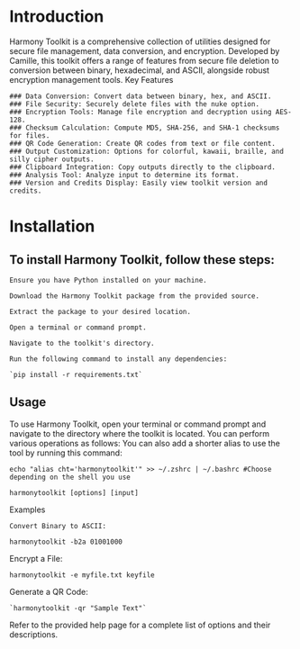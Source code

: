 # Introduction

Harmony Toolkit is a comprehensive collection of utilities designed for secure file management, data conversion, and encryption. Developed by Camille, this toolkit offers a range of features from secure file deletion to conversion between binary, hexadecimal, and ASCII, alongside robust encryption management tools.
Key Features

    ### Data Conversion: Convert data between binary, hex, and ASCII.
    ### File Security: Securely delete files with the nuke option.
    ### Encryption Tools: Manage file encryption and decryption using AES-128.
    ### Checksum Calculation: Compute MD5, SHA-256, and SHA-1 checksums for files.
    ### QR Code Generation: Create QR codes from text or file content.
    ### Output Customization: Options for colorful, kawaii, braille, and silly cipher outputs.
    ### Clipboard Integration: Copy outputs directly to the clipboard.
    ### Analysis Tool: Analyze input to determine its format.
    ### Version and Credits Display: Easily view toolkit version and credits.

# Installation

## To install Harmony Toolkit, follow these steps:

    Ensure you have Python installed on your machine.

    Download the Harmony Toolkit package from the provided source.

    Extract the package to your desired location.

    Open a terminal or command prompt.

    Navigate to the toolkit's directory.

    Run the following command to install any dependencies:

    `pip install -r requirements.txt`

## Usage

To use Harmony Toolkit, open your terminal or command prompt and navigate to the directory where the toolkit is located. You can perform various operations as follows:
You can also add a shorter alias to use the tool by running this command:

`echo "alias cht='harmonytoolkit'" >> ~/.zshrc | ~/.bashrc #Choose depending on the shell you use`

`harmonytoolkit [options] [input]`

Examples

    Convert Binary to ASCII:

`harmonytoolkit -b2a 01001000`

Encrypt a File:

`harmonytoolkit -e myfile.txt keyfile`

Generate a QR Code:

    `harmonytoolkit -qr "Sample Text"`

Refer to the provided help page for a complete list of options and their descriptions.

